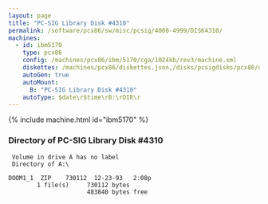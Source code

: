 ```yaml
---
layout: page
title: "PC-SIG Library Disk #4310"
permalink: /software/pcx86/sw/misc/pcsig/4000-4999/DISK4310/
machines:
  - id: ibm5170
    type: pcx86
    config: /machines/pcx86/ibm/5170/cga/1024kb/rev3/machine.xml
    diskettes: /machines/pcx86/diskettes.json,/disks/pcsigdisks/pcx86/diskettes.json
    autoGen: true
    autoMount:
      B: "PC-SIG Library Disk #4310"
    autoType: $date\r$time\rB:\rDIR\r
---
```


{% include machine.html id="ibm5170" %}

### Directory of PC-SIG Library Disk #4310

     Volume in drive A has no label
     Directory of A:\

    DOOM1_1  ZIP    730112  12-23-93   2:08p
            1 file(s)     730112 bytes
                          483840 bytes free
